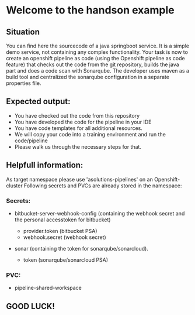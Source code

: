 # Welcome to the handson example

## Situation

You can find here the sourcecode of a java springboot service. It is a simple demo service, not containing any complex functionality.
Your task is now to create an openshift pipeline as code (using the Openshift pipeline as code feature) that checks out the code from the git repository, builds the java part and does a code scan with Sonarqube.
The developer uses maven as a build tool and centralized the sonarqube configuration in a separate properties file.

## Expected output:
* You have checked out the code from this repository
* You have developed the code for the pipeline in your IDE
* You have code templates for all additional resources.
* We will copy your code into a training environment and run the code/pipeline
* Please walk us through the necessary steps for that.

## Helpfull information:

As target namespace please use 'asolutions-pipelines' on an Openshift-cluster
Following secrets and PVCs are already stored in the namespace:

### Secrets:
- bitbucket-server-webhook-config (containing the webhook secret and the personal accesstoken for bitbucket)
    - provider.token (bitbucket PSA)
    - webhook.secret (webhook secret)

- sonar (containing the token for sonarqube/sonarcloud).
    - token (sonarqube/sonarcloud PSA)

### PVC:
- pipeline-shared-workspace

## GOOD LUCK!
